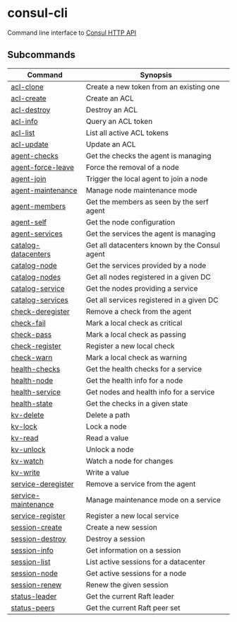 # consul-cli

Command line interface to [Consul HTTP API](https://consul.io/docs/agent/http.html)

## Subcommands

| Command | Synopsis |
| ------- | -------- |
| [acl-clone](https://github.com/CiscoCloud/consul-cli/wiki/ACL#acl-clone) | Create a new token from an existing one
| [acl-create](https://github.com/CiscoCloud/consul-cli/wiki/ACL#acl-create) | Create an ACL
| [acl-destroy](https://github.com/CiscoCloud/consul-cli/wiki/ACL#acl-destroy) | Destroy an ACL
| [acl-info](https://github.com/CiscoCloud/consul-cli/wiki/ACL#acl-info) | Query an ACL token
| [acl-list](https://github.com/CiscoCloud/consul-cli/wiki/ACL#acl-list) | List all active ACL tokens
| [acl-update](https://github.com/CiscoCloud/consul-cli/wiki/ACL#acl-update) | Update an ACL
| [agent-checks](https://github.com/CiscoCloud/consul-cli/wiki/Agent#agent-checks) | Get the checks the agent is managing
| [agent-force-leave](https://github.com/CiscoCloud/consul-cli/wiki/Agent#agent-force-leave) | Force the removal of a node
| [agent-join](https://github.com/CiscoCloud/consul-cli/wiki/Agent#agent-join) | Trigger the local agent to join a node
| [agent-maintenance](https://github.com/CiscoCloud/consul-cli/wiki/Agent#agent-maintenance) | Manage node maintenance mode
| [agent-members](https://github.com/CiscoCloud/consul-cli/wiki/Agent#agent-members) | Get the members as seen by the serf agent
| [agent-self](https://github.com/CiscoCloud/consul-cli/wiki/Agent#agent-self) | Get the node configuration
| [agent-services](https://github.com/CiscoCloud/consul-cli/wiki/Agent#agent-services) | Get the services the agent is managing
| [catalog-datacenters](https://github.com/CiscoCloud/consul-cli/wiki/Agent#catalog-datacenters) | Get all datacenters known by the Consul agent
| [catalog-node](https://github.com/CiscoCloud/consul-cli/wiki/Agent#catalog-node) | Get the services provided by a node
| [catalog-nodes](https://github.com/CiscoCloud/consul-cli/wiki/Agent#catalog-nodes) | Get all nodes registered in a given DC
| [catalog-service](https://github.com/CiscoCloud/consul-cli/wiki/Agent#catalog-service) | Get the nodes providing a service
| [catalog-services](https://github.com/CiscoCloud/consul-cli/wiki/Agent#catalog-services) | Get all services registered in a given DC
| [check-deregister](https://github.com/CiscoCloud/consul-cli/wiki/Check#check-deregister) | Remove a check from the agent
| [check-fail](https://github.com/CiscoCloud/consul-cli/wiki/Check#check-fail) | Mark a local check as critical
| [check-pass](https://github.com/CiscoCloud/consul-cli/wiki/Check#check-pass) | Mark a local check as passing
| [check-register](https://github.com/CiscoCloud/consul-cli/wiki/Check#check-register) | Register a new local check
| [check-warn](https://github.com/CiscoCloud/consul-cli/wiki/Check#check-warn) | Mark a local check as warning
| [health-checks](https://github.com/CiscoCloud/consul-cli/wiki/Health#health-checks) | Get the health checks for a service
| [health-node](https://github.com/CiscoCloud/consul-cli/wiki/Health#health-node) | Get the health info for a node
| [health-service](https://github.com/CiscoCloud/consul-cli/wiki/Health#health-service) | Get nodes and health info for a service
| [health-state](https://github.com/CiscoCloud/consul-cli/wiki/Health#health-state) | Get the checks in a given state
| [kv-delete](https://github.com/CiscoCloud/consul-cli/wiki/KV#kv-delete) | Delete a path
| [kv-lock](https://github.com/CiscoCloud/consul-cli/wiki/KV#kv-lock) | Lock a node
| [kv-read](https://github.com/CiscoCloud/consul-cli/wiki/KV#kv-read) | Read a value
| [kv-unlock](https://github.com/CiscoCloud/consul-cli/wiki/KV#kv-unlock) | Unlock a node
| [kv-watch](https://github.com/CiscoCloud/consul-cli/wiki/KV#kv-watch) | Watch a node for changes
| [kv-write](https://github.com/CiscoCloud/consul-cli/wiki/KV#kv-write) | Write a value
| [service-deregister](https://github.com/CiscoCloud/consul-cli/wiki/Service#service-deregister) | Remove a service from the agent
| [service-maintenance](https://github.com/CiscoCloud/consul-cli/wiki/Service#service-maintenance) | Manage maintenance mode on a service
| [service-register](https://github.com/CiscoCloud/consul-cli/wiki/Service#service-register) | Register a new local service
| [session-create](https://github.com/CiscoCloud/consul-cli/wiki/Session#session-create) | Create a new session
| [session-destroy](https://github.com/CiscoCloud/consul-cli/wiki/Session#session-destroy) | Destroy a session
| [session-info](https://github.com/CiscoCloud/consul-cli/wiki/Session#session-info) | Get information on a session
| [session-list](https://github.com/CiscoCloud/consul-cli/wiki/Session#session-list) | List active sessions for a datacenter
| [session-node](https://github.com/CiscoCloud/consul-cli/wiki/Session#session-node) | Get active sessions for a node
| [session-renew](https://github.com/CiscoCloud/consul-cli/wiki/Session#session-renew) | Renew the given session
| [status-leader](https://github.com/CiscoCloud/consul-cli/wiki/Status#status-leader) | Get the current Raft leader
| [status-peers](https://github.com/CiscoCloud/consul-cli/wiki/Status#status-peers) | Get the current Raft peer set
